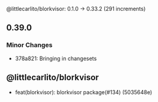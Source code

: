 @littlecarlito/blorkvisor: 0.1.0 → 0.33.2 (291 increments)

## 0.39.0

### Minor Changes

- 378a821: Bringing in changesets

## @littlecarlito/blorkvisor

- feat(blorkvisor): blorkvisor package(#134) (5035648e)
